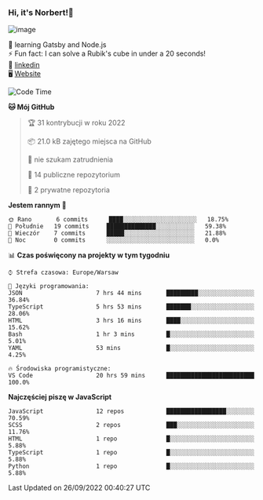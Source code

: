 ### Hi, it's Norbert!👋

![image](https://i.imgur.com/y3Fbv48.png)


🧠 learning Gatsby and Node.js <br>
⚡ Fun fact: I can solve a Rubik's cube in under a 20 seconds! <br>
👔 [linkedin](https://www.linkedin.com/in/norbert-%C5%82uszkiewicz-75b0891b3/) <br>
🖥 [Website](https://norbertluszkiewicz.pl/)<br>


<!--START_SECTION:waka-->
![Code Time](http://img.shields.io/badge/Code%20Time-1%2C738%20hrs%2034%20mins-blue)

**🐱 Mój GitHub** 

> 🏆 31 kontrybucji w roku 2022
 > 
> 📦 21.0 kB zajętego miejsca na GitHub 
 > 
> 🚫 nie szukam zatrudnienia
 > 
> 📜 14 publiczne repozytorium 
 > 
> 🔑 2 prywatne repozytoria  
 > 
**Jestem rannym 🐤** 

```text
🌞 Rano       6 commits      ████░░░░░░░░░░░░░░░░░░░░░   18.75% 
🌆 Południe   19 commits     ██████████████░░░░░░░░░░░   59.38% 
🌃 Wieczór    7 commits      █████░░░░░░░░░░░░░░░░░░░░   21.88% 
🌙 Noc        0 commits      ░░░░░░░░░░░░░░░░░░░░░░░░░   0.0%

```


📊 **Czas poświęcony na projekty w tym tygodniu** 

```text
⌚︎ Strefa czasowa: Europe/Warsaw

💬 Języki programowania: 
JSON                     7 hrs 44 mins       █████████░░░░░░░░░░░░░░░░   36.84% 
TypeScript               5 hrs 53 mins       ███████░░░░░░░░░░░░░░░░░░   28.06% 
HTML                     3 hrs 16 mins       ████░░░░░░░░░░░░░░░░░░░░░   15.62% 
Bash                     1 hr 3 mins         █░░░░░░░░░░░░░░░░░░░░░░░░   5.01% 
YAML                     53 mins             █░░░░░░░░░░░░░░░░░░░░░░░░   4.25%

🔥 Środowiska programistyczne: 
VS Code                  20 hrs 59 mins      █████████████████████████   100.0%

```

**Najczęściej piszę w JavaScript** 

```text
JavaScript               12 repos            █████████████████░░░░░░░░   70.59% 
SCSS                     2 repos             ███░░░░░░░░░░░░░░░░░░░░░░   11.76% 
HTML                     1 repo              █░░░░░░░░░░░░░░░░░░░░░░░░   5.88% 
TypeScript               1 repo              █░░░░░░░░░░░░░░░░░░░░░░░░   5.88% 
Python                   1 repo              █░░░░░░░░░░░░░░░░░░░░░░░░   5.88%

```



 Last Updated on 26/09/2022 00:40:27 UTC
<!--END_SECTION:waka-->
